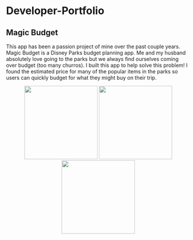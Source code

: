 # Developer-Portfolio


## Magic Budget
This app has been a passion project of mine over the past couple years. Magic Budget is a Disney Parks budget planning app. Me and my husband absolutely love going to the parks but we always find ourselves coming over budget (too many churros). I built this app to help solve this problem! I found the estimated price for many of the popular items in the parks so users can quickly budget for what they might buy on their trip. 

<p align="center">
<img src="https://user-images.githubusercontent.com/76922883/224447663-1946a1d5-0e7d-45bb-ba4f-48eb68924337.PNG" width="200"/>
<img src="https://user-images.githubusercontent.com/76922883/224447492-c8163fc6-7d5d-416c-913c-f9d9e0295392.PNG" width="200"/>
<img src="https://user-images.githubusercontent.com/76922883/224447581-6896ca04-6ffe-4a87-8c9e-a45809ad1798.PNG" width="200"/>
</p>

